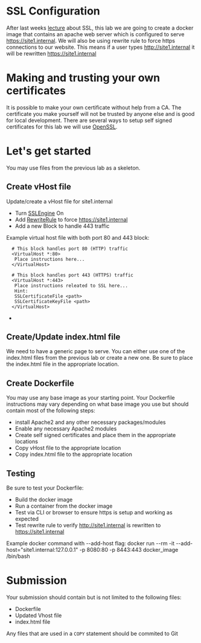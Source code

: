 # SSL Configuration 
After last weeks [lecture](https://github.com/CIT384/class-material/tree/main/LectureNotes/Nov_17) about SSL, this lab we are going to create a docker image that contains an apache web server which is configured to serve https://site1.internal. We will also be using rewrite rule to force https connections to our website. This means if a user types http://site1.internal it will be rewritten https://site1.internal 


# Making and trusting your own certificates
It is possible to make your own certificate without help from a CA. The certificate you make yourself will not be trusted by anyone else and is good for local development. There are several ways to setup self signed certificates for this lab we will use [OpenSSL](https://www.openssl.org/).

# Let's get started
You may use files from the previous lab as a skeleton.  

## Create vHost file
Update/create a vHost file for site1.internal
 - Turn [SSLEngine](https://httpd.apache.org/docs/2.4/mod/mod_ssl.html) On
 - Add [RewriteRule](https://httpd.apache.org/docs/2.4/mod/mod_rewrite.html) to force https://site1.internal
 - Add a new Block to handle 443 traffic  


 Example virtual host file with both port 80 and 443 block:
```
  # This block handles port 80 (HTTP) traffic
  <VirtualHost *:80>
   Place instructions here... 
  </VirtualHost> 

  # This block handles port 443 (HTTPS) traffic
  <VirtualHost *:443>
   Place instructions releated to SSL here... 
   Hint:
   SSLCertificateFile <path>
   SSLCertificateKeyFile <path> 
  </VirtualHost>
```
 - 

## Create/Update index.html file
We need to have a generic page to serve. You can either use one of the index.html files from the previous lab or create a new one. Be sure to place the index.html file in the appropriate location. 

## Create Dockerfile
 You may use any base image as your starting point. Your Dockerfile instructions may vary depending on what base image you use but should contain most of the following steps:
 - install Apache2 and any other necessary packages/modules
 - Enable any necessary Apache2 modules 
 - Create self signed certificates and place them in the appropriate locations
 - Copy vHost file to the appropriate location 
 - Copy index.html file to the appropriate location


## Testing
Be sure to test your Dockerfile: 
 - Build the docker image
 - Run a container from the docker image
 - Test via CLI or browser to ensure https is setup and working as expected
 - Test rewrite rule to verify http://site1.internal is rewritten to https://site1.internal

Example docker command with --add-host flag:
docker run --rm -it --add-host="site1.internal:127.0.0.1" -p 8080:80 -p 8443:443 docker_image /bin/bash

# Submission
Your submission should contain but is not limited to the following files:
 - Dockerfile
 - Updated Vhost file
 - index.html file

Any files that are used in a `COPY` statement should be commited to Git